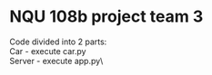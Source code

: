 # NQU 108b project team 3

Code divided into 2 parts:\
    Car - execute car.py\
    Server - execute app.py\